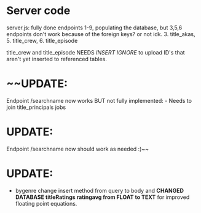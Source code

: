 # Server code

server.js: fully done endpoints 1-9, populating the database, but 3,5,6 endpoints don't work because of the foreign keys? or not idk. 
3. title_akas, 5. title_crew, 6. title_episode

title_crew and title_episode NEEDS *INSERT IGNORE* to upload ID's that aren't yet inserted to referenced tables.


# ~~UPDATE:

Endpoint /searchname now works BUT not fully implemented:
	- Needs to join title_principals jobs

# UPDATE:

Endpoint /searchname now should work as needed :)~~

# UPDATE: 

- bygenre change insert method from query to body and __CHANGED DATABASE titleRatings ratingavg from FLOAT to TEXT__ for improved floating point equations.